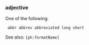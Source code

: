 ### adjective

One of the following:

<code><pre>
abbr
abbrev
abbreviated
long
short
</pre></code>

See also: <code>[ph:formatName]</code> 
